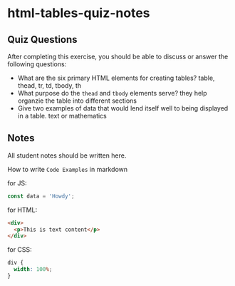 # html-tables-quiz-notes

## Quiz Questions

After completing this exercise, you should be able to discuss or answer the following questions:

- What are the six primary HTML elements for creating tables?
  table, thead, tr, td, tbody, th
- What purpose do the `thead` and `tbody` elements serve?
  they help organzie the table into different sections
- Give two examples of data that would lend itself well to being displayed in a table.
  text or mathematics

## Notes

All student notes should be written here.

How to write `Code Examples` in markdown

for JS:

```javascript
const data = 'Howdy';
```

for HTML:

```html
<div>
  <p>This is text content</p>
</div>
```

for CSS:

```css
div {
  width: 100%;
}
```
